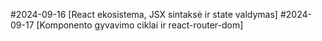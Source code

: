 #2024-09-16 [React ekosistema, JSX sintaksė ir state valdymas]
#2024-09-17 [Komponento gyvavimo ciklai ir react-router-dom]

